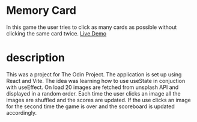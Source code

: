 # Memory Card

In this game the user tries to click as many cards as possible without clicking the same card twice.
[Live Demo](https://johnsmemorycard.netlify.app/)

# description
This was a project for The Odin Project. The application is set up using React and Vite. The idea was learning how to use useState in conjuction with useEffect. On load 20 images are fetched from unsplash API and displayed in a random order. Each time the user clicks an image all the images are shuffled and the scores are updated. If the use clicks an image for the second time the game is over and the scoreboard is updated accordingly.
